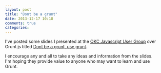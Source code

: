 ```yaml
---
layout: post
title: "Dont be a grunt"
date: 2013-12-17 10:18
comments: true
categories: 
---
```


I've posted some slides I presented at the [OKC Javascript User Group](http://okcjs.com) over Grunt.js titled [Dont be a grunt, use grunt](http://jbavari.github.io/Dont-Be-a-Grunt-Use-Grunt-Slides/). 

I encourage any and all to take any ideas and information from the slides. I'm hoping they provide value to anyone who may want to learn and use Grunt.
